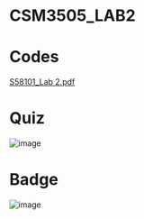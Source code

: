 # CSM3505_LAB2
# Codes
[S58101_Lab 2.pdf](https://github.com/JooTuckLoke/CSM3505_LAB2/files/10041928/S58101_Lab.2.pdf)
# Quiz
![image](https://user-images.githubusercontent.com/103648695/202723272-b70cf220-5d64-48f8-88d8-b40c3010e223.png)
# Badge
![image](https://user-images.githubusercontent.com/103648695/202723333-c0d66de6-bf7b-4e20-a29e-4476716dcd2a.png)


